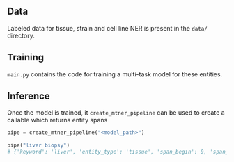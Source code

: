 ## Data

Labeled data for tissue, strain and cell line NER is present in the `data/` directory.

## Training

`main.py` contains the code for training a multi-task model for these entities.

## Inference

Once the model is trained, it `create_mtner_pipeline` can be used to create a callable which returns entity spans

```python
pipe = create_mtner_pipeline("<model_path>")

pipe("liver biopsy")
# {'keyword': 'liver', 'entity_type': 'tissue', 'span_begin': 0, 'span_end': 5}
```
